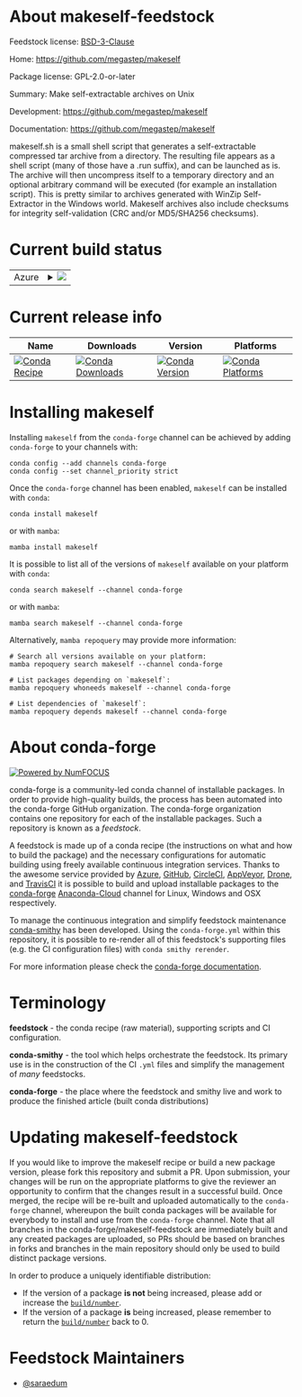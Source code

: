 About makeself-feedstock
========================

Feedstock license: [BSD-3-Clause](https://github.com/conda-forge/makeself-feedstock/blob/main/LICENSE.txt)

Home: https://github.com/megastep/makeself

Package license: GPL-2.0-or-later

Summary: Make self-extractable archives on Unix

Development: https://github.com/megastep/makeself

Documentation: https://github.com/megastep/makeself

makeself.sh is a small shell script that generates a self-extractable
compressed tar archive from a directory. The resulting file appears as a
shell script (many of those have a .run suffix), and can be launched as is.
The archive will then uncompress itself to a temporary directory and an
optional arbitrary command will be executed (for example an installation
script). This is pretty similar to archives generated with WinZip
Self-Extractor in the Windows world. Makeself archives also include
checksums for integrity self-validation (CRC and/or MD5/SHA256 checksums).


Current build status
====================


<table>
    
  <tr>
    <td>Azure</td>
    <td>
      <details>
        <summary>
          <a href="https://dev.azure.com/conda-forge/feedstock-builds/_build/latest?definitionId=11712&branchName=main">
            <img src="https://dev.azure.com/conda-forge/feedstock-builds/_apis/build/status/makeself-feedstock?branchName=main">
          </a>
        </summary>
        <table>
          <thead><tr><th>Variant</th><th>Status</th></tr></thead>
          <tbody><tr>
              <td>linux_64</td>
              <td>
                <a href="https://dev.azure.com/conda-forge/feedstock-builds/_build/latest?definitionId=11712&branchName=main">
                  <img src="https://dev.azure.com/conda-forge/feedstock-builds/_apis/build/status/makeself-feedstock?branchName=main&jobName=linux&configuration=linux%20linux_64_" alt="variant">
                </a>
              </td>
            </tr><tr>
              <td>osx_64</td>
              <td>
                <a href="https://dev.azure.com/conda-forge/feedstock-builds/_build/latest?definitionId=11712&branchName=main">
                  <img src="https://dev.azure.com/conda-forge/feedstock-builds/_apis/build/status/makeself-feedstock?branchName=main&jobName=osx&configuration=osx%20osx_64_" alt="variant">
                </a>
              </td>
            </tr>
          </tbody>
        </table>
      </details>
    </td>
  </tr>
</table>

Current release info
====================

| Name | Downloads | Version | Platforms |
| --- | --- | --- | --- |
| [![Conda Recipe](https://img.shields.io/badge/recipe-makeself-green.svg)](https://anaconda.org/conda-forge/makeself) | [![Conda Downloads](https://img.shields.io/conda/dn/conda-forge/makeself.svg)](https://anaconda.org/conda-forge/makeself) | [![Conda Version](https://img.shields.io/conda/vn/conda-forge/makeself.svg)](https://anaconda.org/conda-forge/makeself) | [![Conda Platforms](https://img.shields.io/conda/pn/conda-forge/makeself.svg)](https://anaconda.org/conda-forge/makeself) |

Installing makeself
===================

Installing `makeself` from the `conda-forge` channel can be achieved by adding `conda-forge` to your channels with:

```
conda config --add channels conda-forge
conda config --set channel_priority strict
```

Once the `conda-forge` channel has been enabled, `makeself` can be installed with `conda`:

```
conda install makeself
```

or with `mamba`:

```
mamba install makeself
```

It is possible to list all of the versions of `makeself` available on your platform with `conda`:

```
conda search makeself --channel conda-forge
```

or with `mamba`:

```
mamba search makeself --channel conda-forge
```

Alternatively, `mamba repoquery` may provide more information:

```
# Search all versions available on your platform:
mamba repoquery search makeself --channel conda-forge

# List packages depending on `makeself`:
mamba repoquery whoneeds makeself --channel conda-forge

# List dependencies of `makeself`:
mamba repoquery depends makeself --channel conda-forge
```


About conda-forge
=================

[![Powered by
NumFOCUS](https://img.shields.io/badge/powered%20by-NumFOCUS-orange.svg?style=flat&colorA=E1523D&colorB=007D8A)](https://numfocus.org)

conda-forge is a community-led conda channel of installable packages.
In order to provide high-quality builds, the process has been automated into the
conda-forge GitHub organization. The conda-forge organization contains one repository
for each of the installable packages. Such a repository is known as a *feedstock*.

A feedstock is made up of a conda recipe (the instructions on what and how to build
the package) and the necessary configurations for automatic building using freely
available continuous integration services. Thanks to the awesome service provided by
[Azure](https://azure.microsoft.com/en-us/services/devops/), [GitHub](https://github.com/),
[CircleCI](https://circleci.com/), [AppVeyor](https://www.appveyor.com/),
[Drone](https://cloud.drone.io/welcome), and [TravisCI](https://travis-ci.com/)
it is possible to build and upload installable packages to the
[conda-forge](https://anaconda.org/conda-forge) [Anaconda-Cloud](https://anaconda.org/)
channel for Linux, Windows and OSX respectively.

To manage the continuous integration and simplify feedstock maintenance
[conda-smithy](https://github.com/conda-forge/conda-smithy) has been developed.
Using the ``conda-forge.yml`` within this repository, it is possible to re-render all of
this feedstock's supporting files (e.g. the CI configuration files) with ``conda smithy rerender``.

For more information please check the [conda-forge documentation](https://conda-forge.org/docs/).

Terminology
===========

**feedstock** - the conda recipe (raw material), supporting scripts and CI configuration.

**conda-smithy** - the tool which helps orchestrate the feedstock.
                   Its primary use is in the construction of the CI ``.yml`` files
                   and simplify the management of *many* feedstocks.

**conda-forge** - the place where the feedstock and smithy live and work to
                  produce the finished article (built conda distributions)


Updating makeself-feedstock
===========================

If you would like to improve the makeself recipe or build a new
package version, please fork this repository and submit a PR. Upon submission,
your changes will be run on the appropriate platforms to give the reviewer an
opportunity to confirm that the changes result in a successful build. Once
merged, the recipe will be re-built and uploaded automatically to the
`conda-forge` channel, whereupon the built conda packages will be available for
everybody to install and use from the `conda-forge` channel.
Note that all branches in the conda-forge/makeself-feedstock are
immediately built and any created packages are uploaded, so PRs should be based
on branches in forks and branches in the main repository should only be used to
build distinct package versions.

In order to produce a uniquely identifiable distribution:
 * If the version of a package **is not** being increased, please add or increase
   the [``build/number``](https://docs.conda.io/projects/conda-build/en/latest/resources/define-metadata.html#build-number-and-string).
 * If the version of a package **is** being increased, please remember to return
   the [``build/number``](https://docs.conda.io/projects/conda-build/en/latest/resources/define-metadata.html#build-number-and-string)
   back to 0.

Feedstock Maintainers
=====================

* [@saraedum](https://github.com/saraedum/)

